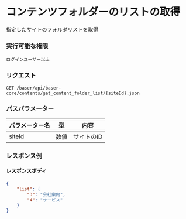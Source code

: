# コンテンツフォルダーのリストの取得

指定したサイトのフォルダリストを取得

### 実行可能な権限
```
ログインユーザー以上
```
 
### リクエスト
```
GET /baser/api/baser-core/contents/get_content_folder_list/{siteId}.json
``` 

### パスパラメーター

| パラメーター名         | 型   | 内容     |
|-----------------|-----|--------|
| siteId | 数値  | サイトのID |

### レスポンス例
#### レスポンスボディ
```json
{
    "list": {
        "3": "会社案内",
        "4": "サービス"
    }
}
```
